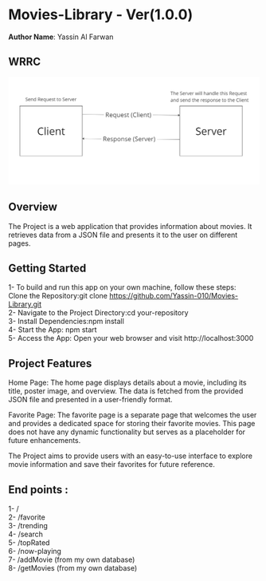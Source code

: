 # Movies-Library - Ver(1.0.0)
**Author Name**: Yassin Al Farwan
## WRRC
![something wrong happened](./images/ClientAndServer.png)
## Overview
The Project is a web application that provides information about movies. It retrieves data from a JSON file and presents it to the user on different pages.

## Getting Started
1- To build and run this app on your own machine, follow these steps:
<br>
Clone the Repository:git clone https://github.com/Yassin-010/Movies-Library.git
<br>
2- Navigate to the Project Directory:cd your-repository
<br>
3- Install Dependencies:npm install
<br>
4- Start the App: npm start
<br>
5- Access the App: Open your web browser and visit http://localhost:3000

## Project Features
Home Page: The home page displays details about a movie, including its title, poster image, and overview. The data is fetched from the provided JSON file and presented in a user-friendly format.

Favorite Page: The favorite page is a separate page that welcomes the user and provides a dedicated space for storing their favorite movies. This page does not have any dynamic functionality but serves as a placeholder for future enhancements.

The Project aims to provide users with an easy-to-use interface to explore movie information and save their favorites for future reference.

## End points : 
1- /
<br>
2- /favorite 
<br>
3- /trending
<br>
4- /search
<br>
5- /topRated
<br>
6- /now-playing
<br>
7- /addMovie (from my own database)
<br>
8- /getMovies (from my own database)
<br>